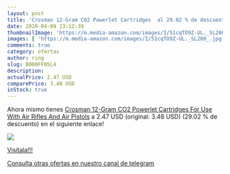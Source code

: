 ```yaml
---
layout: post
title: 'Crosman 12-Gram CO2 Powerlet Cartridges  al 29.02 % de descuento'
date: 2020-04-09 23:12:39
thumbnailImage: 'https://m.media-amazon.com/images/I/51cqTO9Z-UL._SL200_.jpg'
images: [ 'https://m.media-amazon.com/images/I/51cqTO9Z-UL._SL200_.jpg' ]
comments: true
category: ofertas
author: ring
slug: B000FF05L4
description:
actualPrice: 2.47 USD
comparePrice: 3.48 USD
inStock: true
---
```


Ahora mismo tienes [Crosman 12-Gram CO2 Powerlet Cartridges For Use With Air Rifles And Air Pistols](https://www.amazon.com/dp/B000FF05L4/?tag=redken08-20) a 2.47 USD (original: 3.48 USD) (29.02 %  de descuento) en el siguiente enlace!

[![](https://m.media-amazon.com/images/I/51cqTO9Z-UL._SL200_.jpg)](https://www.amazon.com/dp/B000FF05L4/?tag=redken08-20)

[Visítala!!!](https://www.amazon.com/dp/B000FF05L4/?tag=redken08-20)

[Consulta otras ofertas en nuestro canal de telegram](https://t.me/s/ofertas25)
